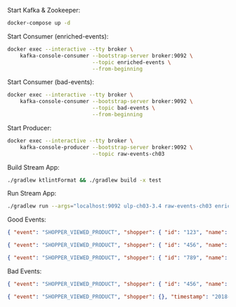 Start Kafka & Zookeeper:
```bash
docker-compose up -d
```

Start Consumer (enriched-events):
```bash
docker exec --interactive --tty broker \
    kafka-console-consumer --bootstrap-server broker:9092 \
                           --topic enriched-events \
                           --from-beginning
```

Start Consumer (bad-events):
```bash
docker exec --interactive --tty broker \
    kafka-console-consumer --bootstrap-server broker:9092 \
                           --topic bad-events \
                           --from-beginning
```

Start Producer:
```bash
docker exec --interactive --tty broker \
    kafka-console-producer --bootstrap-server broker:9092 \
                           --topic raw-events-ch03
```

Build Stream App:
```bash
./gradlew ktlintFormat && ./gradlew build -x test
```

Run Stream App:
```bash
./gradlew run --args="localhost:9092 ulp-ch03-3.4 raw-events-ch03 enriched-events bad-events $(pwd)/GeoLite2-City_20220617/GeoLite2-City.mmdb"
```

Good Events:
```json
{ "event": "SHOPPER_VIEWED_PRODUCT", "shopper": { "id": "123", "name": "Jane", "ipAddress": "70.46.123.145" }, "product": { "sku": "aapl-001", "name": "iPad" }, "timestamp": "2018-10-15T12:01:35Z" }
```
```json
{ "event": "SHOPPER_VIEWED_PRODUCT", "shopper": { "id": "456", "name": "Mo", "ipAddress": "89.92.213.32" }, "product": { "sku": "sony-072", "name": "Widescreen TV" }, "timestamp": "2018-10-15T12:03:45Z" }
```
```json
{ "event": "SHOPPER_VIEWED_PRODUCT", "shopper": { "id": "789", "name": "Justin", "ipAddress": "97.107.137.164" }, "product": {"sku": "ms-003", "name": "XBox One" }, "timestamp": "2018-10-15T12:05:05Z" }
```

Bad Events:
```json
{ "event": "SHOPPER_VIEWED_PRODUCT", "shopper": { "id": "456", "name": "Mo", "ipAddress": "not an ip address" }, "product": { "sku": "sony-072", "name": "Widescreen TV" }, "timestamp": "2018-10-15T12:03:45Z" }
```
```json
{ "event": "SHOPPER_VIEWED_PRODUCT", "shopper": {}, "timestamp": "2018-10-15T12:05:05Z" }
```